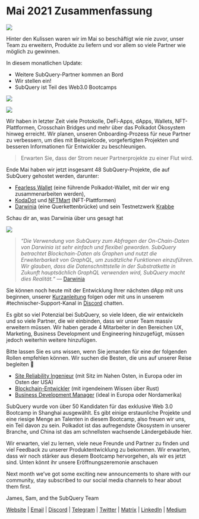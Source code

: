 # Mai 2021 Zusammenfassung

![](https://miro.medium.com/max/1400/1*5E_eIJBTvHI7W24ib_Syvw.png)

Hinter den Kulissen waren wir im Mai so beschäftigt wie nie zuvor, unser Team zu erweitern, Produkte zu liefern und vor allem so viele Partner wie möglich zu gewinnen.

In diesem monatlichen Update:

-   Weitere SubQuery-Partner kommen an Bord
-   Wir stellen ein!
-   SubQuery ist Teil des Web3.0 Bootcamps

![](https://miro.medium.com/freeze/max/60/1*bFOaBnLZUfhRxiQa7fjbwA.gif?q=20)

![](https://miro.medium.com/max/640/1*bFOaBnLZUfhRxiQa7fjbwA.gif)

Wir haben in letzter Zeit viele Protokolle, DeFi-Apps, dApps, Wallets, NFT-Plattformen, Crosschain Bridges und mehr über das Polkadot Ökosystem hinweg erreicht. Wir planen, unseren Onboarding-Prozess für neue Partner zu verbessern, um dies mit Beispielcode, vorgefertigten Projekten und besseren Informationen für Entwickler zu beschleunigen.

> Erwarten Sie, dass der Strom neuer Partnerprojekte zu einer Flut wird.

Ende Mai haben wir jetzt insgesamt 48 SubQuery-Projekte, die auf SubQuery gehostet werden, darunter:

-   [Fearless Wallet](https://fearlesswallet.io/) (eine führende Polkadot-Wallet, mit der wir eng zusammenarbeiten werden),
-   [KodaDot](https://kodadot.xyz/) und [NFTMart](https://www.nftmart.io/) (NFT-Plattformen)
-   [Darwinia](https://explorer.subquery.network/subquery/darwinia-network/darwinia) (eine Querkettenbrücke) und sein Testnetzwerk [Krabbe](https://explorer.subquery.network/subquery/wuminzhe/crab)

Schau dir an, was Darwinia über uns gesagt hat

![](https://miro.medium.com/max/1400/0*Bc8P3mcH6rz-KtT0)

> _“Die Verwendung von SubQuery zum Abfragen der On-Chain-Daten von Darwinia ist sehr einfach und flexibel geworden. SubQuery betrachtet Blockchain-Daten als Graphen und nutzt die Erweiterbarkeit von GraphQL, um zusätzliche Funktionen einzuführen. Wir glauben, dass die Datenschnittstelle in der Substratkette in Zukunft hauptsächlich GraphQL verwenden wird, SubQuery macht dies Realität.“_ — [Darwinia](https://subquery.medium.com/darwinias-network-data-is-now-available-for-free-in-subquery-b4f51c73fb15)

Sie können noch heute mit der Entwicklung Ihrer nächsten dApp mit uns beginnen, unserer [Kurzanleitung](https://doc.subquery.network/quickstart.html) folgen oder mit uns in unserem #technischer-Support-Kanal in [Discord](https://discord.com/invite/78zg8aBSMG) chatten.

Es gibt so viel Potenzial bei SubQuery, so viele Ideen, die wir entwickeln und so viele Partner, die wir einbinden, dass wir unser Team massiv erweitern müssen. Wir haben gerade 4 Mitarbeiter in den Bereichen UX, Marketing, Business Development und Engineering hinzugefügt, müssen jedoch weiterhin weitere hinzufügen.

Bitte lassen Sie es uns wissen, wenn Sie jemanden für eine der folgenden Rollen empfehlen können. Wir suchen die Besten, die uns auf unserer Reise begleiten 🚀

-   [Site Reliability Ingenieur](https://dash.recooty.com/openings/details/e44cf9762b402f5d8b5bc36f60304a15) (mit Sitz im Nahen Osten, in Europa oder im Osten der USA)
-   [Blockchain-Entwickler](https://dash.recooty.com/openings/details/9578a63fbe545bd82cc5bbe749636af1) (mit irgendeinem Wissen über Rust)
-   [Business Development Manager](https://rcty.co/3coJPrV) (ideal in Europa oder Nordamerika)

SubQuery wurde von über 50 Kandidaten für das exklusive Web 3.0 Bootcamp in Shanghai ausgewählt. Es gibt einige erstaunliche Projekte und eine riesige Menge an Talenten in diesem Bootcamp, also freuen wir uns, ein Teil davon zu sein. Polkadot ist das aufregendste Ökosystem in unserer Branche, und China ist das am schnellsten wachsende Ländergebäude hier.

Wir erwarten, viel zu lernen, viele neue Freunde und Partner zu finden und viel Feedback zu unserer Produktentwicklung zu bekommen. Wir erwarten, dass wir noch stärker aus diesem Bootcamp hervorgehen, als wir es jetzt sind. Unten könnt ihr unsere Eröffnungszeremonie anschauen

Next month we’ve got some exciting new announcements to share with our community, stay subscribed to our social media channels to hear about them first.

James, Sam, and the SubQuery Team

[Website](https://subquery.network/) | [Email](mailto:hello@subquery.network) | [Discord](https://discord.com/invite/78zg8aBSMG) | [Telegram](https://t.me/subquerynetwork) | [Twitter](https://twitter.com/subquerynetwork) | [Matrix](https://matrix.to/#/#subquery:matrix.org) | [LinkedIn](https://www.linkedin.com/company/subquery) | [Medium](https://subquery.medium.com/)